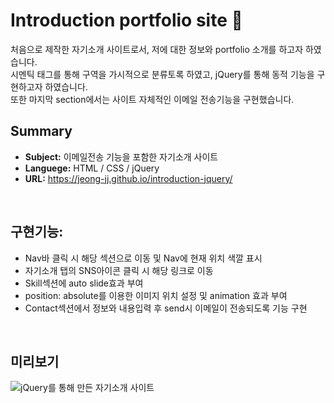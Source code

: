 # Introduction portfolio site 🎉

<p>처음으로 제작한 자기소개 사이트로서, 저에 대한 정보와 portfolio 소개를 하고자 하였습니다.</br>
시멘틱 태그를 통해 구역을 가시적으로 분류토록 하였고, jQuery를 통해 동적 기능을 구현하고자 하였습니다.</br>
또한 마지막 section에서는 사이트 자체적인 이메일 전송기능을 구현했습니다.</p>

## Summary

- **Subject:** 이메일전송 기능을 포함한 자기소개 사이트
- **Languege:** HTML / CSS / jQuery
- **URL:** https://jeong-jj.github.io/introduction-jquery/

<br/>

## 구현기능:

  - Nav바 클릭 시 해당 섹션으로 이동 및 Nav에 현재 위치 색깔 표시
  - 자기소개 탭의 SNS아이콘 클릭 시 해당 링크로 이동
  - Skill섹션에 auto slide효과 부여
  - position: absolute를 이용한 이미지 위치 설정 및 animation 효과 부여
  - Contact섹션에서 정보와 내용입력 후 send시 이메일이 전송되도록 기능 구현
  
<br/>

## 미리보기

![jQuery를 통해 만든 자기소개 사이트](https://user-images.githubusercontent.com/96231175/215415745-9a9e9bc7-2f71-4d2d-8f04-88efbfcad084.png)
